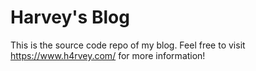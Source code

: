 # Harvey's Blog
This is the source code repo of my blog. Feel free to visit https://www.h4rvey.com/ for more information!
